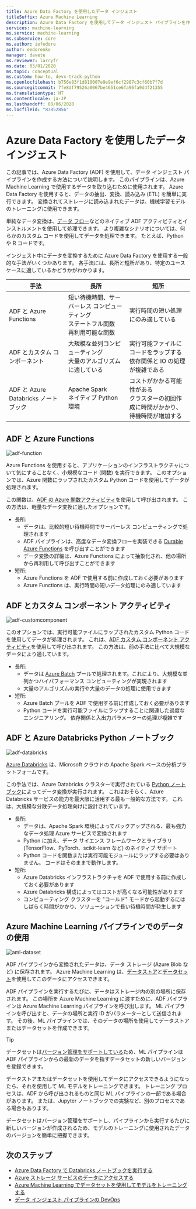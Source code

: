 ```yaml
---
title: Azure Data Factory を使用したデータ インジェスト
titleSuffix: Azure Machine Learning
description: Azure Data Factory を使用してデータ インジェスト パイプラインを作成する方法について説明します。
services: machine-learning
ms.service: machine-learning
ms.subservice: core
ms.author: iefedore
author: eedorenko
manager: davete
ms.reviewer: larryfr
ms.date: 03/01/2020
ms.topic: conceptual
ms.custom: how-to, devx-track-python
ms.openlocfilehash: b756e83f1d810007e9e9ef6cf2987c3cf60b7f7d
ms.sourcegitcommit: 7fe8df79526a0067be4651ce6fa96fa9d4f21355
ms.translationtype: HT
ms.contentlocale: ja-JP
ms.lasthandoff: 08/06/2020
ms.locfileid: "87852856"
---
```

# <a name="data-ingestion-with-azure-data-factory"></a>Azure Data Factory を使用したデータ インジェスト

この記事では、Azure Data Factory (ADF) を使用して、データ インジェスト パイプラインを作成する方法について説明します。 このパイプラインは、Azure Machine Learning で使用するデータを取り込むために使用されます。 Azure Data Factory を使用すると、データの抽出、変換、読み込み (ETL) を簡単に実行できます。 変換されてストレージに読み込まれたデータは、機械学習モデルのトレーニングに使用できます。

単純なデータ変換は、[データ フロー](https://docs.microsoft.com/azure/data-factory/control-flow-execute-data-flow-activity)などのネイティブ ADF アクティビティとインストルメントを使用して処理できます。 より複雑なシナリオについては、何らかのカスタム コードを使用してデータを処理できます。 たとえば、Python や R コードです。

インジェスト中にデータを変換するために Azure Data Factory を使用する一般的な手法がいくつかあります。 各手法には、長所と短所があり、特定のユース ケースに適しているかどうかがわかります。

| 手法 | 長所 | 短所 |
| ----- | ----- | ----- |
| ADF と Azure Functions | 短い待機時間、サーバーレス コンピューティング</br>ステートフル関数</br>再利用可能な関数 | 実行時間の短い処理にのみ適している |
| ADF とカスタム コンポーネント | 大規模な並列コンピューティング</br>大量のアルゴリズムに適している | 実行可能ファイルにコードをラップする</br>依存関係と IO の処理が複雑である |
| ADF と Azure Databricks ノートブック | Apache Spark</br>ネイティブ Python 環境 | コストがかかる可能性がある</br>クラスターの初回作成に時間がかかり、待機時間が増加する

## <a name="adf-with-azure-functions"></a>ADF と Azure Functions

![adf-function](media/how-to-data-ingest-adf/adf-function.png)

Azure Functions を使用すると、アプリケーションのインフラストラクチャについて気にすることなく、小規模なコード (関数) を実行できます。 このオプションでは、Azure 関数にラップされたカスタム Python コードを使用してデータが処理されます。 

この関数は、[ADF の Azure 関数アクティビティ](https://docs.microsoft.com/azure/data-factory/control-flow-azure-function-activity)を使用して呼び出されます。 この方法は、軽量なデータ変換に適したオプションです。 

* 長所:
    * データは、比較的短い待機時間でサーバーレス コンピューティングで処理されます
    * ADF パイプラインは、高度なデータ変換フローを実装できる [Durable Azure Functions](/azure/azure-functions/durable/durable-functions-overview) を呼び出すことができます 
    * データ変換の詳細は、Azure Functions によって抽象化され、他の場所から再利用して呼び出すことができます
* 短所:
    * Azure Functions を ADF で使用する前に作成しておく必要があります
    * Azure Functions は、実行時間の短いデータ処理にのみ適しています

## <a name="adf-with-custom-component-activity"></a>ADF とカスタム コンポーネント アクティビティ

![adf-customcomponent](media/how-to-data-ingest-adf/adf-customcomponent.png)

このオプションでは、実行可能ファイルにラップされたカスタム Python コードを使用してデータが処理されます。 これは、[ADF カスタム コンポーネント アクティビティ](https://docs.microsoft.com/azure/data-factory/transform-data-using-dotnet-custom-activity)を使用して呼び出されます。 この方法は、前の手法に比べて大規模なデータにより適しています。

* 長所:
    * データは [Azure Batch](https://docs.microsoft.com/azure/batch/batch-technical-overview) プールで処理されます。これにより、大規模な並列かつハイパフォーマンス コンピューティングが実現されます
    * 大量のアルゴリズムの実行や大量のデータの処理に使用できます
* 短所:
    * Azure Batch プールを ADF で使用する前に作成しておく必要があります
    * Python コードを実行可能ファイルにラップすることに関連した過度なエンジニアリング。 依存関係と入出力パラメーターの処理が複雑です

## <a name="adf-with-azure-databricks-python-notebook"></a>ADF と Azure Databricks Python ノートブック

![adf-databricks](media/how-to-data-ingest-adf/adf-databricks.png)

[Azure Databricks](https://azure.microsoft.com/services/databricks/) は、Microsoft クラウドの Apache Spark ベースの分析プラットフォームです。

この手法では、Azure Databricks クラスターで実行されている [Python ノートブック](https://docs.microsoft.com/azure/data-factory/transform-data-using-databricks-notebook)によってデータ変換が実行されます。 これはおそらく、Azure Databricks サービスの能力を最大限に活用する最も一般的な方法です。 これは、大規模な分散データ処理向けに設計されています。

* 長所:
    * データは、Apache Spark 環境によってバックアップされる、最も強力なデータ処理 Azure サービスで変換されます
    * Python に加え、データ サイエンス フレームワークとライブラリ (TensorFlow、PyTorch、scikit-learn など) のネイティブ サポート
    * Python コードを関数または実行可能モジュールにラップする必要はありません。 コードはそのままで動作します。
* 短所:
    * Azure Databricks インフラストラクチャを ADF で使用する前に作成しておく必要があります
    * Azure Databricks 構成によってはコストが高くなる可能性があります
    * コンピューティング クラスターを "コールド" モードから起動するにはしばらく時間がかかり、ソリューションで長い待機時間が発生します 
    

## <a name="consuming-data-in-azure-machine-learning-pipelines"></a>Azure Machine Learning パイプラインでのデータの使用

![aml-dataset](media/how-to-data-ingest-adf/aml-dataset.png)

ADF パイプラインから変換されたデータは、データ ストレージ (Azure Blob など) に保存されます。 Azure Machine Learning は、[データストア](https://docs.microsoft.com/azure/machine-learning/how-to-access-data#create-and-register-datastores)と[データセット](https://docs.microsoft.com/azure/machine-learning/how-to-create-register-datasets)を使用してこのデータにアクセスできます。

ADF パイプラインを実行するたびに、データはストレージ内の別の場所に保存されます。 この場所を Azure Machine Learning に渡すために、ADF パイプラインは Azure Machine Learning パイプラインを呼び出します。 ML パイプラインを呼び出すと、データの場所と実行 ID がパラメーターとして送信されます。 その後、ML パイプラインでは、そのデータの場所を使用してデータストアまたはデータセットを作成できます。 

> [!TIP]
> データセットは[バージョン管理をサポートしている](https://docs.microsoft.com/azure/machine-learning/how-to-version-track-datasets)ため、ML パイプラインは ADF パイプラインからの最新のデータを指すデータセットの新しいバージョンを登録できます。

データストアまたはデータセットを使用してデータにアクセスできるようになったら、それを使用して ML モデルをトレーニングできます。 トレーニング プロセスは、ADF から呼び出されるものと同じ ML パイプラインの一部である場合があります。 または、Jupyter ノートブックでの実験など、別のプロセスである場合もあります。

データセットはバージョン管理をサポートし、パイプラインから実行するたびに新しいバージョンが作成されるため、モデルのトレーニングに使用されたデータのバージョンを簡単に把握できます。

## <a name="next-steps"></a>次のステップ

* [Azure Data Factory で Databricks ノートブックを実行する](https://docs.microsoft.com/azure/data-factory/transform-data-using-databricks-notebook)
* [Azure ストレージ サービスのデータにアクセスする](https://docs.microsoft.com/azure/machine-learning/how-to-access-data#create-and-register-datastores)
* [Azure Machine Learning でデータセットを使用してモデルをトレーニングする](https://docs.microsoft.com/azure/machine-learning/how-to-train-with-datasets)
* [データ インジェスト パイプラインの DevOps](https://docs.microsoft.com/azure/machine-learning/how-to-cicd-data-ingestion)

